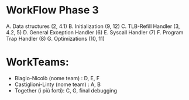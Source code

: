 # WorkFlow Phase 3

A. Data structures (2, 4.1)
B. Initialization (9, 12)
C. TLB-Refill Handler (3, 4.2, 5)
D. General Exception Handler (6)
E. Syscall Handler (7)
F. Program Trap Handler (8)
G. Optimizations (10, 11)

# WorkTeams:

- Biagio-Nicolò     (nome team)  : D, E, F
- Castiglioni-Linty (nome team)  : A, B
- Together          (i più forti): C, G, final debugging
